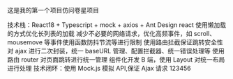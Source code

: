 这是我的第一个项目仿问卷星项目

技术栈：React18 + Typescript + mock + axios + Ant Design react
使用懒加载的方式优化长列表的加载
减少不必要的网络请求，优化高频事件，如 scroll、mousemove 等事件使用函数防抖节流等进行限制
使用路由拦截保证跳转安全性
对 ajax 进行二次封装，统一 baseURL 管理、配置拦截器、统一错误处理等
使用路由 router 对页面跳转进行统一管理
组件化开发 B 端，使用 Layout 对统一布局进行处理
技术闭环：使用 Mock.js 模拟 API,保证 Ajax 请求
123456
